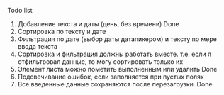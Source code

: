 Todo list

1. Добавление текста и даты (день, без времени) Done
2. Сортировка по тексту и дате
3. Фильтрация по дате (выбор даты датапикером) и тексту по мере ввода текста
4. Сортировка и фильтрация должны работать вместе. т.е. если я отфильтровал данные, то могу сортировать только их
5. Элемент листа можно пометить выполненным или удалить Done
6. Подсвечивание ошибок, если заполняется при пустых полях
7. Все введенные данные сохраняются после перезагрузки. Done
